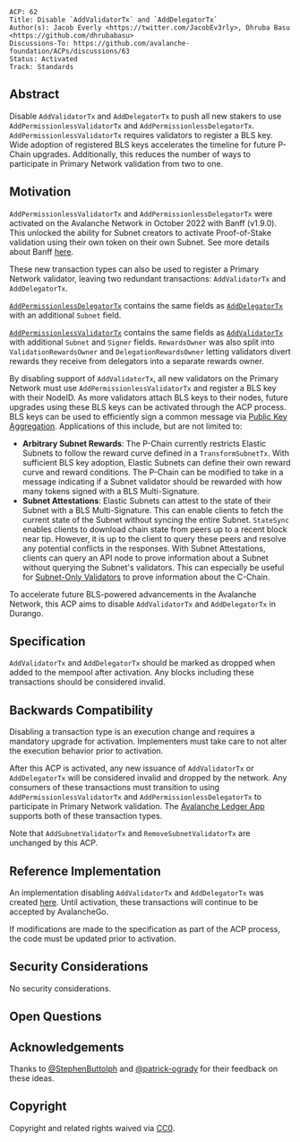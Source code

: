 ```text
ACP: 62
Title: Disable `AddValidatorTx` and `AddDelegatorTx`
Author(s): Jacob Everly <https://twitter.com/JacobEv3rly>, Dhruba Basu <https://github.com/dhrubabasu>
Discussions-To: https://github.com/avalanche-foundation/ACPs/discussions/63
Status: Activated
Track: Standards
```

## Abstract

Disable `AddValidatorTx` and `AddDelegatorTx` to push all new stakers to use `AddPermissionlessValidatorTx` and `AddPermissionlessDelegatorTx`. `AddPermissionlessValidatorTx` requires validators to register a BLS key. Wide adoption of registered BLS keys accelerates the timeline for future P-Chain upgrades. Additionally, this reduces the number of ways to participate in Primary Network validation from two to one.

## Motivation

`AddPermissionlessValidatorTx` and `AddPermissionlessDelegatorTx` were activated on the Avalanche Network in October 2022 with Banff (v1.9.0). This unlocked the ability for Subnet creators to activate Proof-of-Stake validation using their own token on their own Subnet. See more details about Banff [here](https://medium.com/avalancheavax/banff-elastic-subnets-44042f41e34c).

These new transaction types can also be used to register a Primary Network validator, leaving two redundant transactions: `AddValidatorTx` and `AddDelegatorTx`.

[`AddPermissionlessDelegatorTx`](https://github.com/ava-labs/avalanchego/blob/v1.10.18/vms/platformvm/txs/add_permissionless_delegator_tx.go#L25-L37) contains the same fields as [`AddDelegatorTx`](https://github.com/ava-labs/avalanchego/blob/v1.10.18/vms/platformvm/txs/add_delegator_tx.go#L29-L39) with an additional `Subnet` field.

[`AddPermissionlessValidatorTx`](https://github.com/ava-labs/avalanchego/blob/v1.10.18/vms/platformvm/txs/add_permissionless_validator_tx.go#L35-L59) contains the same fields as [`AddValidatorTx`](https://github.com/ava-labs/avalanchego/blob/v1.10.18/vms/platformvm/txs/add_validator_tx.go#L29-L42) with additional `Subnet` and `Signer` fields. `RewardsOwner` was also split into `ValidationRewardsOwner` and `DelegationRewardsOwner` letting validators divert rewards they receive from delegators into a separate rewards owner.

By disabling support of `AddValidatorTx`, all new validators on the Primary Network must use `AddPermissionlessValidatorTx` and register a BLS key with their NodeID. As more validators attach BLS keys to their nodes, future upgrades using these BLS keys can be activated through the ACP process. BLS keys can be used to efficiently sign a common message via [Public Key Aggregation](https://crypto.stanford.edu/~dabo/pubs/papers/BLSmultisig.html). Applications of this include, but are not limited to:

- **Arbitrary Subnet Rewards**: The P-Chain currently restricts Elastic Subnets to follow the reward curve defined in a `TransformSubnetTx`. With sufficient BLS key adoption, Elastic Subnets can define their own reward curve and reward conditions. The P-Chain can be modified to take in a message indicating if a Subnet validator should be rewarded with how many tokens signed with a BLS Multi-Signature.
- **Subnet Attestations**: Elastic Subnets can attest to the state of their Subnet with a BLS Multi-Signature. This can enable clients to fetch the current state of the Subnet without syncing the entire Subnet. `StateSync` enables clients to download chain state from peers up to a recent block near tip. However, it is up to the client to query these peers and resolve any potential conflicts in the responses. With Subnet Attestations, clients can query an API node to prove information about a Subnet without querying the Subnet's validators. This can especially be useful for [Subnet-Only Validators](./13-subnet-only-validators.md) to prove information about the C-Chain.

To accelerate future BLS-powered advancements in the Avalanche Network, this ACP aims to disable `AddValidatorTx` and `AddDelegatorTx` in Durango.

## Specification

`AddValidatorTx` and `AddDelegatorTx` should be marked as dropped when added to the mempool after activation. Any blocks including these transactions should be considered invalid.

## Backwards Compatibility

Disabling a transaction type is an execution change and requires a mandatory upgrade for activation. Implementers must take care to not alter the execution behavior prior to activation.

After this ACP is activated, any new issuance of `AddValidatorTx` or `AddDelegatorTx` will be considered invalid and dropped by the network. Any consumers of these transactions must transition to using `AddPermissionlessValidatorTx` and `AddPermissionlessDelegatorTx` to participate in Primary Network validation. The [Avalanche Ledger App](https://github.com/LedgerHQ/app-avalanche) supports both of these transaction types.

Note that `AddSubnetValidatorTx` and `RemoveSubnetValidatorTx` are unchanged by this ACP.

## Reference Implementation

An implementation disabling `AddValidatorTx` and `AddDelegatorTx` was created [here](https://github.com/ava-labs/avalanchego/pull/2662). Until activation, these transactions will continue to be accepted by AvalancheGo.

If modifications are made to the specification as part of the ACP process, the code must be updated prior to activation.

## Security Considerations

No security considerations.

## Open Questions

## Acknowledgements

Thanks to [@StephenButtolph](https://github.com/StephenButtolph) and [@patrick-ogrady](https://github.com/patrick-ogrady) for their feedback on these ideas.

## Copyright

Copyright and related rights waived via [CC0](https://creativecommons.org/publicdomain/zero/1.0/).
